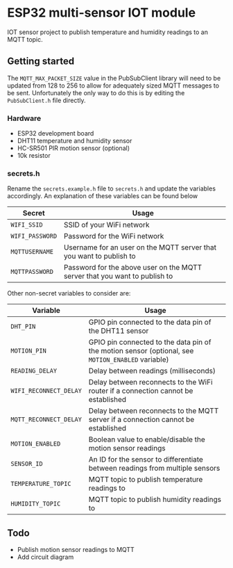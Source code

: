 # ESP32 multi-sensor IOT module

IOT sensor project to publish temperature and humidity readings to an MQTT topic.

## Getting started

The `MQTT_MAX_PACKET_SIZE` value in the PubSubClient library will need to be updated from 128 to 256 to allow for adequately sized MQTT messages to be sent. Unfortunately the only way to do this is by editing the `PubSubClient.h` file directly.

### Hardware

- ESP32 development board
- DHT11 temperature and humidity sensor
- HC-SR501 PIR motion sensor (optional)
- 10k resistor

### secrets.h

Rename the `secrets.example.h` file to `secrets.h` and update the variables accordingly.
An explanation of these variables can be found below

| Secret          | Usage                                                                      |
| --------------- | -------------------------------------------------------------------------- |
| `WIFI_SSID`     | SSID of your WiFi network                                                  |
| `WIFI_PASSWORD` | Password for the WiFi network                                              |
| `MQTTUSERNAME`  | Username for an user on the MQTT server that you want to publish to        |
| `MQTTPASSWORD`  | Password for the above user on the MQTT server that you want to publish to |

Other non-secret variables to consider are:

| Variable               | Usage                                                                                             |
| ---------------------- | ------------------------------------------------------------------------------------------------- |
| `DHT_PIN`              | GPIO pin connected to the data pin of the DHT11 sensor                                            |
| `MOTION_PIN`           | GPIO pin connected to the data pin of the motion sensor (optional, see `MOTION_ENABLED` variable) |
| `READING_DELAY`        | Delay between readings (milliseconds)                                                             |
| `WIFI_RECONNECT_DELAY` | Delay between reconnects to the WiFi router if a connection cannot be established                 |
| `MQTT_RECONNECT_DELAY` | Delay between reconnects to the MQTT server if a connection cannot be established                 |
| `MOTION_ENABLED`       | Boolean value to enable/disable the motion sensor readings                                        |
| `SENSOR_ID`            | An ID for the sensor to differentiate between readings from multiple sensors                      |
| `TEMPERATURE_TOPIC`    | MQTT topic to publish temperature readings to                                                     |
| `HUMIDITY_TOPIC`       | MQTT topic to publish humidity readings to                                                        |

## Todo

- Publish motion sensor readings to MQTT
- Add circuit diagram
